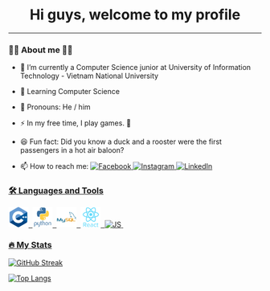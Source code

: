<!-- <a href=#><img width="40%" height="auto" src="https://i.imgur.com/wHuyaZx.png" height="175px"/></a> -->

<h1 align="center"><b>Hi guys, welcome to my profile</b></h1> 

---

### 👨‍💻 About me 👨‍💻

- 🔭 I’m currently a Computer Science junior at University of Information Technology - Vietnam National University

- 🌱 Learning Computer Science

- 🤴 Pronouns: He / him

- ⚡ In my free time, I play games. 🐧

- 😆 Fun fact: Did you know a duck and a rooster were the first passengers in a hot air baloon?

- :mailbox: How to reach me:  </a> <a href="https://www.facebook.com/Authuria/" target="_blank"><img alt="Facebook" src="https://img.shields.io/badge/facebook-blue.svg?&style=for-the-badge&logo=facebook&logoColor=white" height=25/> 
  </a> <a href="https://www.instagram.com/Authuria_/" target="_blank"><img alt="Instagram" src="https://img.shields.io/badge/Instagram-pink.svg?&style=for-the-badge&logo=Instagram&logoColor=white" height=25/>
   </a>  <a href="www.linkedin.com/in/authuria" target="_blank"><img alt="LinkedIn" src="https://img.shields.io/badge/linkedin-%230077B5.svg?&style=for-the-badge&logo=linkedin&logoColor=white" height=25/>

### :hammer_and_wrench: Languages and Tools 
<div>
  <img src="https://github.com/devicons/devicon/blob/master/icons/cplusplus/cplusplus-original.svg" title="C++"  alt="C++" width="40" height="40"/>&nbsp;
  <img src="https://github.com/devicons/devicon/blob/master/icons/python/python-original-wordmark.svg" title="Python"  alt="Python" width="40" height="40"/>&nbsp;
  <img src="https://github.com/devicons/devicon/blob/master/icons/mysql/mysql-original-wordmark.svg" title="MySQL"  alt="MySQL" width="40" height="40"/>&nbsp;
  <img src="https://github.com/devicons/devicon/blob/master/icons/react/react-original-wordmark.svg" title="React Native"  alt="React Native" width="40" height="40"/>&nbsp;
  <img src="https://github.com/devicons/devicon/blob/master/icons/javascript/javascript-original-wordmark.svg" title="JS"  alt="JS" width="40" height="40"/>&nbsp;

</div>
  
### :fire: My Stats
  
[![GitHub Streak](http://github-readme-streak-stats.herokuapp.com?user=trivm12&theme=tokyonight&date_format=M%20j%5B%2C%20Y%5D)](https://git.io/streak-stats)
  
[![Top Langs](https://github-readme-stats.vercel.app/api/top-langs/?username=trivm12&layout=compact&theme=vision-friendly-dark)](https://github.com/anuraghazra/github-readme-stats)
